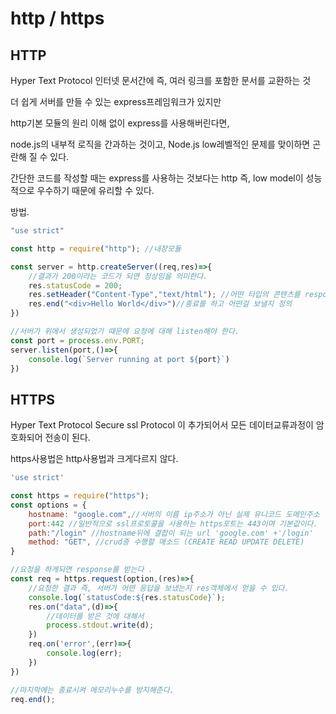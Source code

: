 # http / https

## HTTP

Hyper Text Protocol 인터넷 문서간에 즉, 여러 링크를 포함한 문서를 교환하는 것

더 쉽게 서버를 만들 수 있는 express프레임워크가 있지만

http기본 모듈의 원리 이해 없이 express를 사용해버린다면,

node.js의 내부적 로직을 간과하는 것이고, Node.js low레벨적인 문제를 맞이하면 곤란해 질 수 있다.



간단한 코드를 작성할 때는 express를 사용하는 것보다는 http 즉, low model이 성능적으로 우수하기 때문에 유리할 수 있다. 

방법. 

```javascript
"use strict"

const http = require("http"); //내장모듈

const server = http.createServer((req,res)=>{
    //결과가 200이라는 코드가 되면 정상임을 의미한다.
    res.statusCode = 200;
    res.setHeader("Content-Type","text/html"); //어떤 타입의 콘텐츠를 response로 보내는지
    res.end("<div>Hello World</div>")//종료를 하고 어떤걸 보낼지 정의 
})

//서버가 위에서 생성되었기 때문에 요청에 대해 listen해야 한다. 
const port = process.env.PORT;
server.listen(port,()=>{
    console.log(`Server running at port ${port}`)
})
```





## HTTPS

Hyper Text Protocol Secure ssl Protocol 이 추가되어서 모든 데이터교류과정이 암호화되어 전송이 된다.

https사용법은 http사용법과 크게다르지 않다.

```javascript
'use strict'

const https = require("https");
const options = {
    hostname: "google.com",//서버의 이름 ip주소가 아닌 실제 유니코드 도메인주소
    port:442 //일반적으로 ssl프로토콜을 사용하는 https포트는 443이며 기본값이다. 
    path:"/login" //hostname뒤에 결합이 되는 url 'google.com' +'/login'
    method: "GET", //crud중 수행할 매소드 (CREATE READ UPDATE DELETE)
}

//요청을 하게되면 response를 받는다 . 
const req = https.request(option,(res)=>{
    //요청한 결과 즉, 서버가 어떤 응답을 보냈는지 res객체에서 얻을 수 있다. 
    console.log(`statusCode:${res.statusCode}`);
    res.on("data",(d)=>{
        //데이터를 받은 것에 대해서 
        process.stdout.write(d);
    })
    req.on('error',(err)=>{
        console.log(err);
    })
})

//마지막에는 종료시켜 메모리누수를 방지해준다. 
req.end();
```

